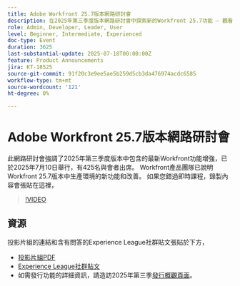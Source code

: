 ```yaml
---
title: Adobe Workfront 25.7版本網路研討會
description: 在2025年第三季度版本網路研討會中探索新的Workfront 25.7功能 — 觀看錄影並探索重要更新。
role: Admin, Developer, Leader, User
level: Beginner, Intermediate, Experienced
doc-type: Event
duration: 3625
last-substantial-update: 2025-07-18T00:00:00Z
feature: Product Announcements
jira: KT-18525
source-git-commit: 91f20c3e9ee5ae5b259d5cb3da476974acdc6585
workflow-type: tm+mt
source-wordcount: '121'
ht-degree: 0%

---
```



# Adobe Workfront 25.7版本網路研討會

此網路研討會強調了2025年第三季度版本中包含的最新Workfront功能增強，已於2025年7月10日舉行，有425名與會者出席。 Workfront產品團隊已說明Workfront 25.7版本中生產環境的新功能和改善。 如果您錯過即時課程，錄製內容會張貼在這裡，

>[!VIDEO](https://video.tv.adobe.com/v/3464843/?learn=on&enablevpops)

## 資源

投影片組的連結和含有問答的Experience League社群貼文張貼於下方，

* [投影片組PDF](https://workfront-experience.s3.us-west-2.amazonaws.com/Training/Guides/Customer+Success+at+Scale/0710125+-+Adobe+Workfront+Third+Quarter+Release+Webinar.pdf)
* [Experience League社群貼文](https://experienceleaguecommunities.adobe.com/t5/workfront-discussions/event-follow-up-adobe-workfront-third-quarter-release-webinar/td-p/763800)
* 如需發行功能的詳細資訊，請造訪2025年第三季[發行概觀頁面](https://experienceleague.adobe.com/zh-hant/docs/workfront/using/product-announcements/product-releases/release-25-q3/25-q3-release-overview)。
